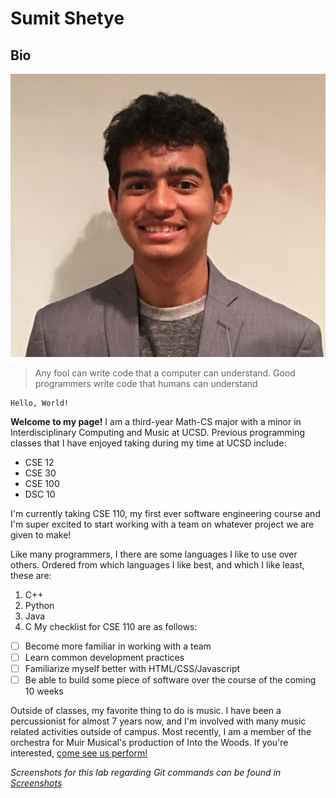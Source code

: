 # Sumit Shetye
## Bio

![super old headshot](/Pictures/headshot.jpg)

> Any fool can write code that a computer can understand. Good programmers write code that humans can understand


```
Hello, World!
```
**Welcome to my page!** I am a third-year Math-CS major with a minor in Interdisciplinary Computing and Music at UCSD. Previous programming classes that I have enjoyed taking during my time at UCSD include:
- CSE 12
- CSE 30
- CSE 100
- DSC 10

I'm currently taking CSE 110, my first ever software engineering course and I'm super excited to start working with a team on whatever project we are given to make!

Like many programmers, I there are some languages I like to use over others. Ordered from which languages I like best, and which I like least, these are:
1. C++
2. Python
3. Java
4. C
My checklist for CSE 110 are as follows:
- [ ] Become more familiar in working with a team
- [ ] Learn common development practices
- [ ] Familiarize myself better with HTML/CSS/Javascript
- [ ] Be able to build some piece of software over the course of the coming 10 weeks

Outside of classes, my favorite thing to do is music. I have been a percussionist for almost 7 years now, and I'm involved with many music related activities outside of campus. Most recently, I am a member of the orchestra for Muir Musical's production of Into the Woods. If you're interested, [come see us perform!](https://ucsd.evenue.net/cgi-bin/ncommerce3/SEGetEventList?groupCode=MM&linkID=ucsd-arts&shopperContext=&caller=&appCode=)


*Screenshots for this lab regarding Git commands can be found in [Screenshots](/Pictures/)*




